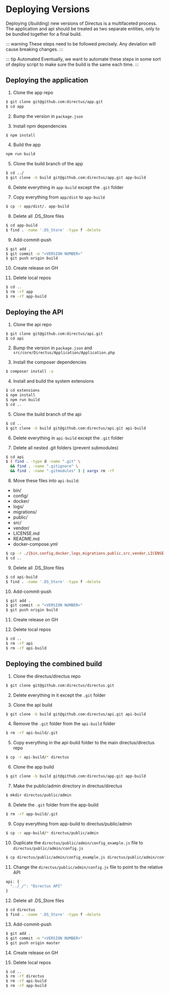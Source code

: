 # Deploying Versions

Deploying (/building) new versions of Directus is a multifaceted process. The application and api should be treated as two separate entities, only to be bundled together for a final build.

::: warning
These steps need to be followed precisely. Any deviation will cause breaking changes.
:::

::: tip Automated
Eventually, we want to automate these steps in some sort of deploy script to make sure the build is the same each time.
:::

## Deploying the application

1. Clone the app repo

```bash
$ git clone git@github.com:directus/app.git
$ cd app
```

2. Bump the version in `package.json`
  
3. Install npm dependencies

```bash
$ npm install
```

4. Build the app

```bash
npm run build
```

5. Clone the build branch of the app

```bash
$ cd ../
$ git clone -b build git@github.com:directus/app.git app-build
```

6. Delete everything in `app-build` except the `.git` folder

7. Copy everything from `app/dist` to `app-build`

```bash
$ cp -r app/dist/. app-build  
```

8. Delete all .DS_Store files

```bash
$ cd app-build
$ find . -name '.DS_Store' -type f -delete
```

9. Add-commit-push

```bash
$ git add .
$ git commit -m "<VERSION NUMBER>"
$ git push origin build
```

10. Create release on GH

11. Delete local repos

```bash
$ cd ..
$ rm -rf app
$ rm -rf app-build
```

## Deploying the API

1. Clone the api repo

```bash
$ git clone git@github.com:directus/api.git
$ cd api
```

2. Bump the version in `package.json` and `src/core/Directus/Application/Application.php`

3. Install the composer dependencies

```bash
$ composer install -a
```

4. Install and build the system extensions

```bash
$ cd extensions
$ npm install
$ npm run build
$ cd ..
```

5. Clone the build branch of the api

```bash
$ cd ..
$ git clone -b build git@github.com:directus/api.git api-build
```

6. Delete everything in `api-build` except the `.git` folder

7. Delete all nested .git folders (prevent submodules)

```bash
$ cd api
$ ( find . -type d -name ".git" \
  && find . -name ".gitignore" \
  && find . -name ".gitmodules" ) | xargs rm -rf
```

8. Move these files into `api-build`:

* bin/
* config/
* docker/
* logs/
* migrations/
* public/
* src/
* vendor/
* LICENSE.md
* README.md
* docker-compose.yml

```bash
$ cp -r ./{bin,config,docker,logs,migrations,public,src,vendor,LICENSE.md,README.md,docker-compose.yml} ../api-build
$ cd ..
```

9. Delete all .DS_Store files

```bash
$ cd api-build
$ find . -name '.DS_Store' -type f -delete
```

10. Add-commit-push

```bash
$ git add .
$ git commit -m "<VERSION NUMBER>"
$ git push origin build
```

11. Create release on GH

12. Delete local repos

```bash
$ cd ..
$ rm -rf api
$ rm -rf api-build
```

## Deploying the combined build

1. Clone the directus/directus repo

```bash
$ git clone git@github.com:directus/directus.git
```

2. Delete everything in it except the `.git` folder

3. Clone the api build

```bash
$ git clone -b build git@github.com:directus/api.git api-build
```

4. Remove the `.git` folder from the `api-build` folder

```bash
$ rm -rf api-build/.git
```

5. Copy everything in the api-build folder to the main directus/directus repo

```bash
$ cp -r api-build/* directus
```

6. Clone the app build

```bash
$ git clone -b build git@github.com:directus/app.git app-build
```

7. Make the public/admin directory in directus/directus

```bash
$ mkdir directus/public/admin
```

8. Delete the `.git` folder from the app-build

```bash
$ rm -rf app-build/.git
```

9. Copy everything from app-build to directus/public/admin

```bash
$ cp -r app-build/* directus/public/admin
```

10. Duplicate the `directus/public/admin/config_example.js` file to `directus/public/admin/config.js`

```bash
$ cp directus/public/admin/config_example.js directus/public/admin/config.js
```

11. Change the `directus/public/admin/config.js` file to point to the relative API

```js
api: {
  "../_/": "Directus API"
}
```

12. Delete all .DS_Store files

```bash
$ cd directus
$ find . -name '.DS_Store' -type f -delete
```

13. Add-commit-push

```bash
$ git add .
$ git commit -m "<VERSION NUMBER>"
$ git push origin master
```

14. Create release on GH

15. Delete local repos

```bash
$ cd ..
$ rm -rf directus
$ rm -rf api-build
$ rm -rf app-build
```
